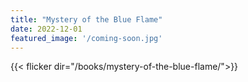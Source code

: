 ```yaml
---
title: "Mystery of the Blue Flame"
date: 2022-12-01
featured_image: '/coming-soon.jpg'
---
```


{{< flicker dir="/books/mystery-of-the-blue-flame/">}}
